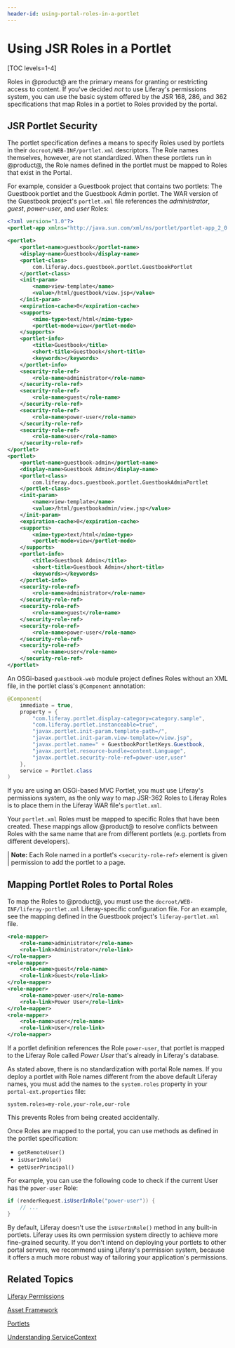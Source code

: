 ```yaml
---
header-id: using-portal-roles-in-a-portlet
---
```


# Using JSR Roles in a Portlet

[TOC levels=1-4]

Roles in @product@ are the primary means for granting or restricting access
to content. If you've decided *not* to use Liferay's permissions system, you can
use the basic system offered by the JSR 168, 286, and 362 specifications that
map Roles in a portlet to Roles provided by the portal. 

## JSR Portlet Security

The portlet specification defines a means to specify Roles used by portlets in
their `docroot/WEB-INF/portlet.xml` descriptors. The Role names themselves,
however, are not standardized. When these portlets run in @product@, the Role
names defined in the portlet must be mapped to Roles that exist in the Portal.

For example, consider a Guestbook project that contains two portlets: The
Guestbook portlet and the Guestbook Admin portlet. The WAR version of the
Guestbook project's `portlet.xml` file references the *administrator*, *guest*,
*power-user*, and *user* Roles: 

```xml
<?xml version="1.0"?>
<portlet-app xmlns="http://java.sun.com/xml/ns/portlet/portlet-app_2_0.xsd" xmlns:xsi="http://www.w3.org/2001/XMLSchema-instance" xsi:schemaLocation="http://java.sun.com/xml/ns/portlet/portlet-app_2_0.xsd http://java.sun.com/xml/ns/portlet/portlet-app_2_0.xsd" version="2.0">

<portlet>
    <portlet-name>guestbook</portlet-name>
    <display-name>Guestbook</display-name>
    <portlet-class>
        com.liferay.docs.guestbook.portlet.GuestbookPortlet
    </portlet-class>
    <init-param>
        <name>view-template</name>
        <value>/html/guestbook/view.jsp</value>
    </init-param>
    <expiration-cache>0</expiration-cache>
    <supports>
        <mime-type>text/html</mime-type>
        <portlet-mode>view</portlet-mode>
    </supports>
    <portlet-info>
        <title>Guestbook</title>
        <short-title>Guestbook</short-title>
        <keywords></keywords>
    </portlet-info>
    <security-role-ref>
        <role-name>administrator</role-name>
    </security-role-ref>
    <security-role-ref>
        <role-name>guest</role-name>
    </security-role-ref>
    <security-role-ref>
        <role-name>power-user</role-name>
    </security-role-ref>
    <security-role-ref>
        <role-name>user</role-name>
    </security-role-ref>
</portlet>
<portlet>
    <portlet-name>guestbook-admin</portlet-name>
    <display-name>Guestbook Admin</display-name>
    <portlet-class>
        com.liferay.docs.guestbook.portlet.GuestbookAdminPortlet
    </portlet-class>
    <init-param>
        <name>view-template</name>
        <value>/html/guestbookadmin/view.jsp</value>
    </init-param>
    <expiration-cache>0</expiration-cache>
    <supports>
        <mime-type>text/html</mime-type>
        <portlet-mode>view</portlet-mode>
    </supports>
    <portlet-info>
        <title>Guestbook Admin</title>
        <short-title>Guestbook Admin</short-title>
        <keywords></keywords>
    </portlet-info>
    <security-role-ref>
        <role-name>administrator</role-name>
    </security-role-ref>
    <security-role-ref>
        <role-name>guest</role-name>
    </security-role-ref>
    <security-role-ref>
        <role-name>power-user</role-name>
    </security-role-ref>
    <security-role-ref>
        <role-name>user</role-name>
    </security-role-ref>
</portlet>
```

An OSGi-based `guestbook-web` module project defines Roles without an XML file,
in the portlet class's `@Component` annotation: 

```java
@Component(
	immediate = true,
	property = {
		"com.liferay.portlet.display-category=category.sample",
		"com.liferay.portlet.instanceable=true",
		"javax.portlet.init-param.template-path=/",
		"javax.portlet.init-param.view-template=/view.jsp",
		"javax.portlet.name=" + GuestbookPortletKeys.Guestbook,
		"javax.portlet.resource-bundle=content.Language",
		"javax.portlet.security-role-ref=power-user,user"
	},
	service = Portlet.class
)
```
If you are using an OSGi-based MVC Portlet, you must use Liferay's permissions
system, as the only way to map JSR-362 Roles to Liferay Roles is to place them
in the Liferay WAR file's `portlet.xml`. 

Your `portlet.xml` Roles must be mapped to specific Roles that have been created.
These mappings allow @product@ to resolve conflicts between Roles with the same
name that are from different portlets (e.g. portlets from different developers). 

| **Note:** Each Role named in a portlet's `<security-role-ref>` element is given
| permission to add the portlet to a page.

## Mapping Portlet Roles to Portal Roles

To map the Roles to @product@, you must use the
`docroot/WEB-INF/liferay-portlet.xml` Liferay-specific configuration file. For
an example, see the mapping defined in the Guestbook project's
`liferay-portlet.xml` file. 

```xml
<role-mapper>
    <role-name>administrator</role-name>
    <role-link>Administrator</role-link>
</role-mapper>
<role-mapper>
    <role-name>guest</role-name>
    <role-link>Guest</role-link>
</role-mapper>
<role-mapper>
    <role-name>power-user</role-name>
    <role-link>Power User</role-link>
</role-mapper>
<role-mapper>
    <role-name>user</role-name>
    <role-link>User</role-link>
</role-mapper>
```

If a portlet definition references the Role `power-user`, that portlet is mapped
to the Liferay Role called *Power User* that's already in Liferay's database. 

As stated above, there is no standardization with portal Role names. If you
deploy a portlet with Role names different from the above default Liferay names,
you must add the names to the `system.roles` property in your
`portal-ext.properties` file: 

```properties
system.roles=my-role,your-role,our-role
```

This prevents Roles from being created accidentally. 

Once Roles are mapped to the portal, you can use methods as defined in the
portlet specification: 

- `getRemoteUser()`
- `isUserInRole()`
- `getUserPrincipal()`

For example, you can use the following code to check if the current User has
the `power-user` Role:

```java
if (renderRequest.isUserInRole("power-user")) {
    // ...
}
```

By default, Liferay doesn't use the `isUserInRole()` method in any built-in
portlets. Liferay uses its own permission system directly to achieve more
fine-grained security. If you don't intend on deploying your portlets to other
portal servers, we recommend using Liferay's permission system, because it
offers a much more robust way of tailoring your application's permissions. 

## Related Topics

[Liferay Permissions](/docs/7-0/tutorials/-/knowledge_base/t/defining-application-permissions)

[Asset Framework](/docs/7-0/tutorials/-/knowledge_base/t/asset-framework)

[Portlets](/docs/7-0/tutorials/-/knowledge_base/t/portlets)

[Understanding ServiceContext](/docs/7-0/tutorials/-/knowledge_base/t/understanding-servicecontext)
